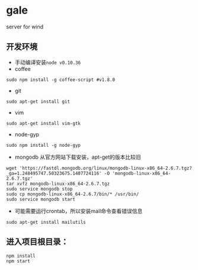 # gale
server for wind

## 开发环境
* 手动编译安装```node v0.10.36```
* coffee
```
sudo npm install -g coffee-script #v1.8.0
```
* git
```
sudo apt-get install git
```
* vim
```
sudo apt-get install vim-gtk
```
* node-gyp
```
sudo npm install -g node-gyp
```
* mongodb 从官方网站下载安装，apt-get的版本比较旧
```
wget 'https://fastdl.mongodb.org/linux/mongodb-linux-x86_64-2.6.7.tgz?_ga=1.248495747.50323675.1407724116' -O 'mongodb-linux-x86_64-2.6.7.tgz'
tar xvfz mongodb-linux-x86_64-2.6.7.tgz
sudo service mongodb stop
sudo cp mongodb-linux-x86_64-2.6.7/bin/* /usr/bin/
sudo service mongodb start
```
* 可能需要运行crontab，所以安装mail命令查看错误信息
```
sudo apt-get install mailutils
```

## 进入项目根目录：
```
npm install
npm start
```
